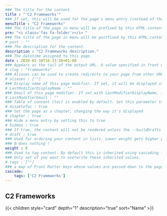 ```yaml
---
### The title for the content.
title : "'C2 Frameworks'"
### If set, this will be used for the page's menu entry (instead of the `title` attribute)
menuTitle : "C2 Frameworks"
### The title of the page in menu will be prefixed by this HTML content
pre: "<i class='fas fa-folder'></i> "
### The title of the page in menu will be postfixed by this HTML content
# post : ""
### The description for the content.
description : "C2 Frameworks description."
### The datetime assigned to this page.
date : 2020-03-10T16:33:38+01:00
### Appears as the tail of the output URL. A value specified in front matter will override the segment of the URL based on the filename.
# slug : "frameworks"
### Aliases can be used to create redirects to your page from other URLs.
# aliases : [""]
### Display name of this page modifier. If set, it will be displayed in the footer.
# LastModifierDisplayName : ""
### Email of this page modifier. If set with LastModifierDisplayName, it will be displayed in the footer
# LastModifierEmail : ""
### Table of content (toc) is enabled by default. Set this parameter to true to disable it.
# disableToc : true
### Set the page as a chapter, changing the way it's displayed
# chapter : true
### Hide a menu entry by setting this to true
# hidden : true
### If true, the content will not be rendered unless the --buildDrafts flag is passed to the hugo command.
# draft : true
### Used for ordering your content in lists. Lower weight gets higher precedence. So content with lower weight will come first.
### 0 does nothing !
weight : 0
### Used to tag content. By default this is inherited using cascading from _index.md files
### Only set of you want to overwrite these inherited values.
# tags : [""]
### a map of Front Matter keys whose values are passed down to the page’s descendants unless overwritten by self or a closer ancestor’s cascade. 
cascade:
    tags: ['C2 Frameworks']
---
```


## C2 Frameworks

{{< children style="card" depth="1" description="true" sort="Name" >}}
